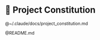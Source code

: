 # 📝 Project Constitution

<!-- Core constitution reference -->
@~/.claude/docs/project_constitution.md

<!-- Always surface current project snapshot -->
@README.md